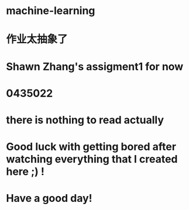 # machine-learning
# 作业太抽象了
# Shawn Zhang's assigment1 for now
# 0435022
# there is nothing to read actually
# Good luck with getting bored after watching everything that I created here ;) ! 
# Have a good day!

